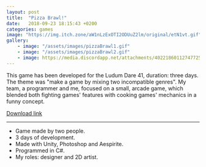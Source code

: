 ```yaml
---
layout: post
title:  "Pizza Brawl!"
date:   2018-09-23 18:15:43 +0200
categories: games
image: "https://img.itch.zone/aW1nLzExOTI2ODUuZ2lm/original/etN1vt.gif"
gallery: 
    - image: "/assets/images/pizzaBrawl1.gif"
    - image: "/assets/images/pizzaBrawl2.gif"
    - image: https://media.discordapp.net/attachments/402218601127477259/438149454185627649/etN1vt.gif
---
```

This game has been developed for the Ludum Dare 41, duration: three days. The theme was "make a game by mixing two incompatible genres". My team, a programmer and me, focused on a small, arcade game, which blended both fighting games' features with cooking games' mechanics in a funny concept.

[Download link](https://cyberpan.itch.io/pizzabrawl)


---


- Game made by two people.
- 3 days of development.
- Made with Unity, Photoshop and Aespirite.
- Programmed in C#.
- My roles: designer and 2D artist.



